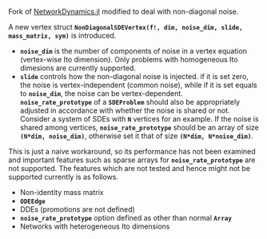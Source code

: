 Fork of [NetworkDynamics.jl](https://github.com/PIK-ICoNe/NetworkDynamics.jl) modified to deal with non-diagonal noise.

A new vertex struct **`NonDiagonalSDEVertex(f!, dim, noise_dim, slide, mass_matrix, sym)`** is introduced.  

- **`noise_dim`** is the number of components of noise in a vertex equation (vertex-wise Ito dimension). Only problems with homogeneous Ito dimesions are currently supported.  
- **`slide`** controls how the non-diagonal noise is injected. if it is set zero, the noise is vertex-independent (common noise), while if it is set equals to **`noise_dim`**, the noise can be vertex-dependent.  
    **`noise_rate_prototype`** of a **`SDEProblem`** should also be appropriately adjusted in accordance with whether the noise is shared or not. Consider a system of SDEs with **`N`** vertices for an example. If the noise is shared among vertices, **`noise_rate_prototype`** should be an array of size **`(N*dim, noise_dim)`**, otherwise set it that of size **`(N*dim, N*noise_dim)`**. 

This is just a naive workaround, so its performance has not been examined and important features such as sparse arrays for **`noise_rate_prototype`** are not supported. The features which are not tested and hence might not be supported currently is as follows. 

- Non-identity mass matrix
- **`ODEEdge`**
- DDEs (promotions are not defined)
- **`noise_rate_prototype`** option defined as other than normal **`Array`**  
- Networks with heterogeneous Ito dimensions
